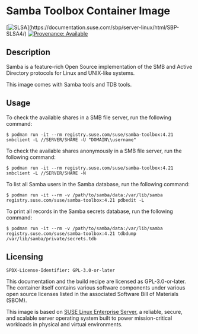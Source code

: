 # Samba Toolbox Container Image

[![SLSA](https://img.shields.io/badge/SLSA_(v1.0)-Build_L3-Green)](https://documentation.suse.com/sbp/server-linux/html/SBP-SLSA4/)
[![Provenance: Available](https://img.shields.io/badge/Provenance-Available-Green)](https://documentation.suse.com/container/all/html/Container-guide/index.html#container-verify)

## Description

Samba is a feature-rich Open Source implementation of the SMB and Active Directory protocols for Linux and UNIX-like systems.

This image comes with Samba tools and TDB tools.

## Usage

To check the available shares in a SMB file server, run the following command:

```ShellSession
$ podman run -it --rm registry.suse.com/suse/samba-toolbox:4.21 smbclient -L //SERVER/SHARE -U "DOMAIN\\username"
```

To check the available shares anonymously in a SMB file server, run the following command:

```ShellSession
$ podman run -it --rm registry.suse.com/suse/samba-toolbox:4.21 smbclient -L //SERVER/SHARE -N
```

To list all Samba users in the Samba database, run the following command:

```ShellSession
$ podman run -it --rm -v /path/to/samba/data:/var/lib/samba registry.suse.com/suse/samba-toolbox:4.21 pdbedit -L
```

To print all records in the Samba secrets database, run the following command:

```ShellSession
$ podman run -it --rm -v /path/to/samba/data:/var/lib/samba registry.suse.com/suse/samba-toolbox:4.21 tdbdump /var/lib/samba/private/secrets.tdb
```

## Licensing

`SPDX-License-Identifier: GPL-3.0-or-later`

This documentation and the build recipe are licensed as GPL-3.0-or-later.
The container itself contains various software components under various open source licenses listed in the associated
Software Bill of Materials (SBOM).

This image is based on [SUSE Linux Enterprise Server](https://www.suse.com/products/server/), a reliable,
secure, and scalable server operating system built to power mission-critical workloads in physical and virtual environments.